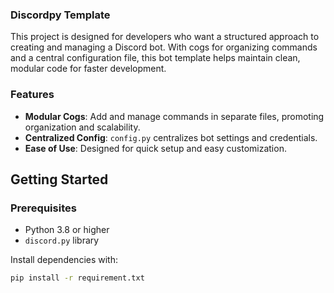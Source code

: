 
### Discordpy Template

This project is designed for developers who want a structured approach to creating and managing a Discord bot. With cogs for organizing commands and a central configuration file, this bot template helps maintain clean, modular code for faster development.

### Features

- **Modular Cogs**: Add and manage commands in separate files, promoting organization and scalability.
- **Centralized Config**: `config.py` centralizes bot settings and credentials.
- **Ease of Use**: Designed for quick setup and easy customization.

## Getting Started

### Prerequisites

- Python 3.8 or higher
- `discord.py` library

Install dependencies with:
```bash
pip install -r requirement.txt
